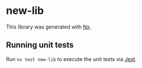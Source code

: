 # new-lib

This library was generated with [Nx](https://nx.dev).

## Running unit tests

Run `nx test new-lib` to execute the unit tests via [Jest](https://jestjs.io).
